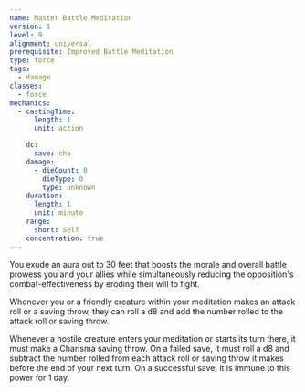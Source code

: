 ```yaml
---
name: Master Battle Meditation
version: 1
level: 9
alignment: universal
prerequisite: Improved Battle Meditation
type: force
tags:
  - damage
classes:
  - force
mechanics:
  - castingTime:
      length: 1
      unit: action

    dc:
      save: cha
    damage:
      - dieCount: 0
        dieType: 0
        type: unknown
    duration:
      length: 1
      unit: minute
    range:
      short: Self
    concentration: true
---
```

You exude an aura out to 30 feet that boosts the morale and overall battle prowess you and your allies while simultaneously reducing the opposition's combat-effectiveness by eroding their will to fight. 

Whenever you or a friendly creature within your meditation makes an attack roll or a saving throw, they can roll a d8 and add the number rolled to the attack roll or saving throw. 

Whenever a hostile creature enters your meditation or starts its turn there, it must make a Charisma saving throw. On a failed save, it must roll a d8 and subtract the number rolled from each attack roll or saving throw it makes before the end of your next turn. On a successful save, it is immune to this power for 1 day.
    
